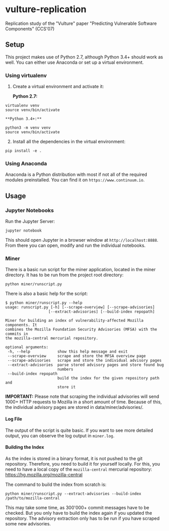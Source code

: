 # vulture-replication
Replication study of the "Vulture" paper "Predicting Vulnerable Software Components" (CCS'07)

## Setup
This project makes use of Python 2.7, although Python 3.4+ should work as well. You can either use Anaconda or set up a virtual environment.

### Using virtualenv
1. Create a virtual environment and activate it:

    **Python 2.7:**
```
virtualenv venv
source venv/bin/activate
```
    **Python 3.4+:**
```
python3 -m venv venv
source venv/bin/activate
```

2. Install all the dependencies in the virtual environment:
```
pip install -e .
```

### Using Anaconda
Anaconda is a Python distribution with most if not all of the required modules preinstalled. You can find it on `https://www.continuum.io`.


## Usage
### Jupyter Notebooks
Run the Jupyter Server:
```
jupyter notebook
```
This should open Jupyter in a browser window at `http://localhost:8888`. From there you can open, modify and run the individual notebooks.

### Miner
There is a basic run script for the miner application, located in the miner directory. It has to be run from the project root directory:
```
python miner/runscript.py
```

There is also a basic help for the script:
```
$ python miner/runscript.py --help
usage: runscript.py [-h] [--scrape-overview] [--scrape-advisories]
                   [--extract-advisories] [--build-index repopath]

Miner for building an index of vulnerability-affected Mozilla components. It
combines the Mozilla Foundation Security Advisories (MFSA) with the commits in
the mozilla-central mercurial repository.

optional arguments:
 -h, --help            show this help message and exit
 --scrape-overview     scrape and store the MFSA overview page
 --scrape-advisories   scrape and store the individual advisory pages
 --extract-advisories  parse stored advisory pages and store found bug
                       numbers
 --build-index repopath
                       build the index for the given repository path and
                       store it
```

**IMPORTANT:** Please note that scraping the individual advisories will send 1000+ HTTP requests to Mozilla in a short amount of time. Because of this, the individual advisory pages are stored in data/miner/advisories/.

#### Log File
The output of the script is quite basic. If you want to see more detailed output, you can
observe the log output in `miner.log`.

#### Building the Index
As the index is stored in a binary format, it is not pushed to the git repository.
Therefore, you need to build it for yourself locally. For this, you need to have a local
copy of the `mozilla-central` mercurial repository: https://hg.mozilla.org/mozilla-central

The command to build the index from scratch is:
```
python miner/runscript.py --extract-advisories --build-index /path/to/mozilla-central
```

This may take some time, as 300'000+ commit messages have to be checked. But you only have to build the index again if you updated the repository. The advisory extraction only has to be run if you have scraped some new advisories.
